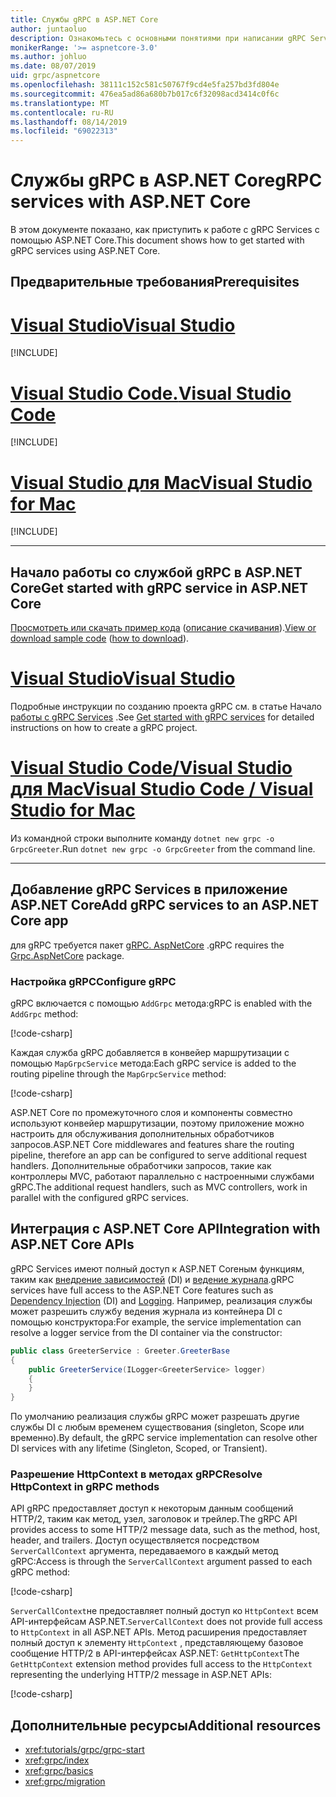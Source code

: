 ```yaml
---
title: Службы gRPC в ASP.NET Core
author: juntaoluo
description: Ознакомьтесь с основными понятиями при написании gRPC Services с помощью ASP.NET Core.
monikerRange: '>= aspnetcore-3.0'
ms.author: johluo
ms.date: 08/07/2019
uid: grpc/aspnetcore
ms.openlocfilehash: 38111c152c581c50767f9cd4e5fa257bd3fd804e
ms.sourcegitcommit: 476ea5ad86a680b7b017c6f32098acd3414c0f6c
ms.translationtype: MT
ms.contentlocale: ru-RU
ms.lasthandoff: 08/14/2019
ms.locfileid: "69022313"
---
```

# <a name="grpc-services-with-aspnet-core"></a><span data-ttu-id="7950e-103">Службы gRPC в ASP.NET Core</span><span class="sxs-lookup"><span data-stu-id="7950e-103">gRPC services with ASP.NET Core</span></span>

<span data-ttu-id="7950e-104">В этом документе показано, как приступить к работе с gRPC Services с помощью ASP.NET Core.</span><span class="sxs-lookup"><span data-stu-id="7950e-104">This document shows how to get started with gRPC services using ASP.NET Core.</span></span>

## <a name="prerequisites"></a><span data-ttu-id="7950e-105">Предварительные требования</span><span class="sxs-lookup"><span data-stu-id="7950e-105">Prerequisites</span></span>

# <a name="visual-studiotabvisual-studio"></a>[<span data-ttu-id="7950e-106">Visual Studio</span><span class="sxs-lookup"><span data-stu-id="7950e-106">Visual Studio</span></span>](#tab/visual-studio)

[!INCLUDE[](~/includes/net-core-prereqs-vs-3.0.md)]

# <a name="visual-studio-codetabvisual-studio-code"></a>[<span data-ttu-id="7950e-107">Visual Studio Code.</span><span class="sxs-lookup"><span data-stu-id="7950e-107">Visual Studio Code</span></span>](#tab/visual-studio-code)

[!INCLUDE[](~/includes/net-core-prereqs-vsc-3.0.md)]

# <a name="visual-studio-for-mactabvisual-studio-mac"></a>[<span data-ttu-id="7950e-108">Visual Studio для Mac</span><span class="sxs-lookup"><span data-stu-id="7950e-108">Visual Studio for Mac</span></span>](#tab/visual-studio-mac)

[!INCLUDE[](~/includes/net-core-prereqs-mac-3.0.md)]

---

## <a name="get-started-with-grpc-service-in-aspnet-core"></a><span data-ttu-id="7950e-109">Начало работы со службой gRPC в ASP.NET Core</span><span class="sxs-lookup"><span data-stu-id="7950e-109">Get started with gRPC service in ASP.NET Core</span></span>

<span data-ttu-id="7950e-110">[Просмотреть или скачать пример кода](https://github.com/aspnet/AspNetCore.Docs/tree/master/aspnetcore/tutorials/grpc/grpc-start/sample) ([описание скачивания](xref:index#how-to-download-a-sample)).</span><span class="sxs-lookup"><span data-stu-id="7950e-110">[View or download sample code](https://github.com/aspnet/AspNetCore.Docs/tree/master/aspnetcore/tutorials/grpc/grpc-start/sample) ([how to download](xref:index#how-to-download-a-sample)).</span></span>

# <a name="visual-studiotabvisual-studio"></a>[<span data-ttu-id="7950e-111">Visual Studio</span><span class="sxs-lookup"><span data-stu-id="7950e-111">Visual Studio</span></span>](#tab/visual-studio)

<span data-ttu-id="7950e-112">Подробные инструкции по созданию проекта gRPC см. в статье Начало [работы с gRPC Services](xref:tutorials/grpc/grpc-start) .</span><span class="sxs-lookup"><span data-stu-id="7950e-112">See [Get started with gRPC services](xref:tutorials/grpc/grpc-start) for detailed instructions on how to create a gRPC project.</span></span>

# <a name="visual-studio-code--visual-studio-for-mactabvisual-studio-codevisual-studio-mac"></a>[<span data-ttu-id="7950e-113">Visual Studio Code/Visual Studio для Mac</span><span class="sxs-lookup"><span data-stu-id="7950e-113">Visual Studio Code / Visual Studio for Mac</span></span>](#tab/visual-studio-code+visual-studio-mac)

<span data-ttu-id="7950e-114">Из командной строки выполните команду `dotnet new grpc -o GrpcGreeter`.</span><span class="sxs-lookup"><span data-stu-id="7950e-114">Run `dotnet new grpc -o GrpcGreeter` from the command line.</span></span>

---

## <a name="add-grpc-services-to-an-aspnet-core-app"></a><span data-ttu-id="7950e-115">Добавление gRPC Services в приложение ASP.NET Core</span><span class="sxs-lookup"><span data-stu-id="7950e-115">Add gRPC services to an ASP.NET Core app</span></span>

<span data-ttu-id="7950e-116">для gRPC требуется пакет [gRPC. AspNetCore](https://www.nuget.org/packages/Grpc.AspNetCore) .</span><span class="sxs-lookup"><span data-stu-id="7950e-116">gRPC requires the [Grpc.AspNetCore](https://www.nuget.org/packages/Grpc.AspNetCore) package.</span></span>

### <a name="configure-grpc"></a><span data-ttu-id="7950e-117">Настройка gRPC</span><span class="sxs-lookup"><span data-stu-id="7950e-117">Configure gRPC</span></span>

<span data-ttu-id="7950e-118">gRPC включается с помощью `AddGrpc` метода:</span><span class="sxs-lookup"><span data-stu-id="7950e-118">gRPC is enabled with the `AddGrpc` method:</span></span>

[!code-csharp[](~/tutorials/grpc/grpc-start/sample/GrpcGreeter/Startup.cs?name=snippet&highlight=7)]

<span data-ttu-id="7950e-119">Каждая служба gRPC добавляется в конвейер маршрутизации с помощью `MapGrpcService` метода:</span><span class="sxs-lookup"><span data-stu-id="7950e-119">Each gRPC service is added to the routing pipeline through the `MapGrpcService` method:</span></span>

[!code-csharp[](~/tutorials/grpc/grpc-start/sample/GrpcGreeter/Startup.cs?name=snippet&highlight=24)]

<span data-ttu-id="7950e-120">ASP.NET Core по промежуточного слоя и компоненты совместно используют конвейер маршрутизации, поэтому приложение можно настроить для обслуживания дополнительных обработчиков запросов.</span><span class="sxs-lookup"><span data-stu-id="7950e-120">ASP.NET Core middlewares and features share the routing pipeline, therefore an app can be configured to serve additional request handlers.</span></span> <span data-ttu-id="7950e-121">Дополнительные обработчики запросов, такие как контроллеры MVC, работают параллельно с настроенными службами gRPC.</span><span class="sxs-lookup"><span data-stu-id="7950e-121">The additional request handlers, such as MVC controllers, work in parallel with the configured gRPC services.</span></span>

## <a name="integration-with-aspnet-core-apis"></a><span data-ttu-id="7950e-122">Интеграция с ASP.NET Core API</span><span class="sxs-lookup"><span data-stu-id="7950e-122">Integration with ASP.NET Core APIs</span></span>

<span data-ttu-id="7950e-123">gRPC Services имеют полный доступ к ASP.NET Coreным функциям, таким как [внедрение зависимостей](xref:fundamentals/dependency-injection) (DI) и [ведение журнала](xref:fundamentals/logging/index).</span><span class="sxs-lookup"><span data-stu-id="7950e-123">gRPC services have full access to the ASP.NET Core features such as [Dependency Injection](xref:fundamentals/dependency-injection) (DI) and [Logging](xref:fundamentals/logging/index).</span></span> <span data-ttu-id="7950e-124">Например, реализация службы может разрешить службу ведения журнала из контейнера DI с помощью конструктора:</span><span class="sxs-lookup"><span data-stu-id="7950e-124">For example, the service implementation can resolve a logger service from the DI container via the constructor:</span></span>

```csharp
public class GreeterService : Greeter.GreeterBase
{
    public GreeterService(ILogger<GreeterService> logger)
    {
    }
}
```

<span data-ttu-id="7950e-125">По умолчанию реализация службы gRPC может разрешать другие службы DI с любым временем существования (singleton, Scope или временно).</span><span class="sxs-lookup"><span data-stu-id="7950e-125">By default, the gRPC service implementation can resolve other DI services with any lifetime (Singleton, Scoped, or Transient).</span></span>

### <a name="resolve-httpcontext-in-grpc-methods"></a><span data-ttu-id="7950e-126">Разрешение HttpContext в методах gRPC</span><span class="sxs-lookup"><span data-stu-id="7950e-126">Resolve HttpContext in gRPC methods</span></span>

<span data-ttu-id="7950e-127">API gRPC предоставляет доступ к некоторым данным сообщений HTTP/2, таким как метод, узел, заголовок и трейлер.</span><span class="sxs-lookup"><span data-stu-id="7950e-127">The gRPC API provides access to some HTTP/2 message data, such as the method, host, header, and trailers.</span></span> <span data-ttu-id="7950e-128">Доступ осуществляется посредством `ServerCallContext` аргумента, передаваемого в каждый метод gRPC:</span><span class="sxs-lookup"><span data-stu-id="7950e-128">Access is through the `ServerCallContext` argument passed to each gRPC method:</span></span>

[!code-csharp[](~/grpc/aspnetcore/sample/GrcpService/GreeterService.cs?highlight=3-4&name=snippet)]

<span data-ttu-id="7950e-129">`ServerCallContext`не предоставляет полный доступ ко `HttpContext` всем API-интерфейсам ASP.NET.</span><span class="sxs-lookup"><span data-stu-id="7950e-129">`ServerCallContext` does not provide full access to `HttpContext` in all ASP.NET APIs.</span></span> <span data-ttu-id="7950e-130">Метод расширения предоставляет полный доступ к элементу `HttpContext` , представляющему базовое сообщение HTTP/2 в API-интерфейсах ASP.NET: `GetHttpContext`</span><span class="sxs-lookup"><span data-stu-id="7950e-130">The `GetHttpContext` extension method provides full access to the `HttpContext` representing the underlying HTTP/2 message in ASP.NET APIs:</span></span>

[!code-csharp[](~/grpc/aspnetcore/sample/GrcpService/GreeterService2.cs?highlight=6-7&name=snippet)]

## <a name="additional-resources"></a><span data-ttu-id="7950e-131">Дополнительные ресурсы</span><span class="sxs-lookup"><span data-stu-id="7950e-131">Additional resources</span></span>

* <xref:tutorials/grpc/grpc-start>
* <xref:grpc/index>
* <xref:grpc/basics>
* <xref:grpc/migration>
